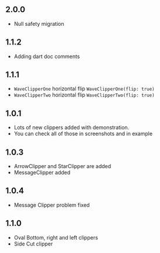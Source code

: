 ## 2.0.0
* Null safety migration

## 1.1.2
* Adding dart doc comments

## 1.1.1
* `WaveClipperOne` horizontal flip `WaveClipperOne(flip: true)`
* `WaveClipperTwo` horizontal flip `WaveClipperTwo(flip: true)`

## 1.0.1

* Lots of new clippers added with demonstration.
* You can check all of those in screenshots and in example

## 1.0.3
* ArrowClipper and StarClipper are added
* MessageClipper added

## 1.0.4
* Message Clipper problem fixed

## 1.1.0
* Oval Bottom, right and left clippers
* Side Cut clipper